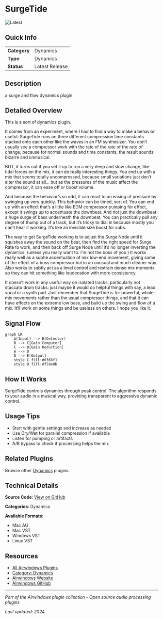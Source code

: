 # SurgeTide

![Latest](https://img.shields.io/badge/-Latest-10b981)

## Quick Info

| | |
|---|---|
| **Category** | Dynamics |
| **Type** | Dynamics |
| **Status** | Latest Release |

## Description

a surge and flow dynamics plugin

## Detailed Overview

This is a sort of dynamics plugin.

It comes from an experiment, where I had to find a way to make a behavior useful: SurgeTide runs on three different compression time constants stacked onto each other like the waves in an FM synthesizer. You don’t usually see a compressor work with the rate of the rate of the rate of change, because for normal sounds and time constants, the result sounds bizarre and unmusical.

BUT, it turns out if you set it up to run a very deep and slow change, like tidal forces on the mix, it can do really interesting things. You end up with a mix that seems totally uncompressed, because small variations just don’t alter the sound at all… but as the pressures of the music affect the compressor, it can ease off or boost volume.

And because the behavior’s so odd, it can react to an easing of pressure by swinging up very quickly. This behavior can be timed, sort of. You can end up with an effect that’s a little like EDM compressor pumping for effect, except it swings up to accentuate the downbeat. And not just the downbeat: a huge surge of bass underneath the downbeat. You can practically pull any degree of thump out of a track, but it’s tricky to dial in because mostly you can’t hear it working. It’s like an invisible size boost for subs.

The way to get SurgeTide working is to adjust the Surge Node until it squishes away the sound on the beat, then find the right speed for Surge Rate to work, and then back off Surge Node until it’s no longer inverting the dynamics. (unless you really want to: I’m not the boss of you.) It works really well as a subtle accentuation of mix low-end movement, giving some of the effect of a buss compressor but in an unusual and much cleaner way. Also works to subtly act as a level control and restrain dense mix moments so they can hit something like loudenation with more consistency.

It doesn’t work in any useful way on isolated tracks, particularly not staccato drum tracks: just maybe it would do helpful things with say, a lead vocal or a synth pad. Just remember that SurgeTide is for powerful, whole-mix movements rather than the usual compressor things, and that it can have effects on the extreme low bass, and build up the swing and flow of a mix. It’ll work on some things and be useless on others. I hope you like it.

## Signal Flow

```mermaid
graph LR
    A[Input] --> B[Detector]
    B --> C[Gain Computer]
    C --> D[Gain Reduction]
    A --> D
    D --> E[Output]
    style C fill:#6366f1
    style D fill:#f59e0b
```

## How It Works

SurgeTide controls dynamics through peak control. The algorithm responds to your audio in a musical way, providing transparent to aggressive dynamic control.

## Usage Tips

- Start with gentle settings and increase as needed
- Use Dry/Wet for parallel compression if available
- Listen for pumping or artifacts
- A/B bypass to check if processing helps the mix


## Related Plugins

Browse other [Dynamics](../categories/dynamics.md) plugins.


## Technical Details

**Source Code**: [View on GitHub](https://github.com/airwindows/airwindows/tree/master/plugins/LinuxVST/src/SurgeTide)

**Categories**: Dynamics

**Available Formats**:
- Mac AU
- Mac VST
- Windows VST
- Linux VST

## Resources

- [All Airwindows Plugins](../../README.md)
- [Category: Dynamics](../categories/dynamics.md)
- [Airwindows Website](https://www.airwindows.com)
- [Airwindows GitHub](https://github.com/airwindows/airwindows)

---

*Part of the Airwindows plugin collection - Open source audio processing plugins*

*Last updated: 2024*
